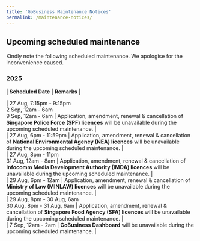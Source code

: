```yaml
---
title: 'GoBusiness Maintenance Notices'
permalink: /maintenance-notices/
---
```


## Upcoming scheduled maintenance

Kindly note the following scheduled maintenance. We apologise for the inconvenience caused. 


### 2025 

| **Scheduled Date** | **Remarks** |  

        

    
| 27 Aug, 7:15pm - 9:15pm<br>2 Sep, 12am - 6am<br>9 Sep, 12am - 6am | Application, amendment, renewal & cancellation of **Singapore Police Force (SPF) licences** will be unavailable during the upcoming scheduled maintenance. |    
| 27 Aug, 6pm - 11:59pm | Application, amendment, renewal & cancellation of **National Environmental Agency (NEA) licences** will be unavailable during the upcoming scheduled maintenance. |         
| 27 Aug, 8pm - 11pm<br>31 Aug, 12am - 8am | Application, amendment, renewal & cancellation of **Infocomm Media Development Authority (IMDA) licences** will be unavailable during the upcoming scheduled maintenance. |       
| 29 Aug, 6pm - 12am | Application, amendment, renewal & cancellation of **Ministry of Law (MINLAW) licences** will be unavailable during the upcoming scheduled maintenance. |       
| 29 Aug, 8pm - 30 Aug, 6am<br>30 Aug, 8pm - 31 Aug, 6am | Application, amendment, renewal & cancellation of **Singapore Food Agency (SFA) licences** will be unavailable during the upcoming scheduled maintenance. |   
| 7 Sep, 12am - 2am | **GoBusiness Dashboard** will be unavailable during the upcoming scheduled maintenance. |   


<script src="/jquery/jquery.min.js"></script> <script src="/jquery/resize-tables.js"></script>

